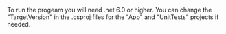 To run the progeam you will need .net 6.0 or higher. You can change the "TargetVersion" in the .csproj files for the "App" and "UnitTests" projects if needed. 

